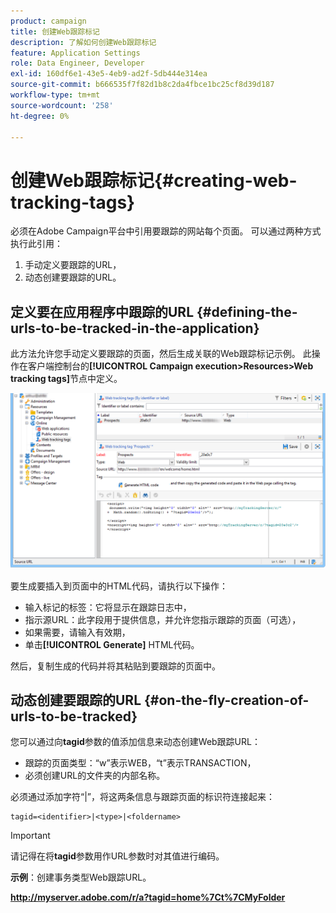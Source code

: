 ```yaml
---
product: campaign
title: 创建Web跟踪标记
description: 了解如何创建Web跟踪标记
feature: Application Settings
role: Data Engineer, Developer
exl-id: 160df6e1-43e5-4eb9-ad2f-5db444e314ea
source-git-commit: b666535f7f82d1b8c2da4fbce1bc25cf8d39d187
workflow-type: tm+mt
source-wordcount: '258'
ht-degree: 0%

---
```


# 创建Web跟踪标记{#creating-web-tracking-tags}

必须在Adobe Campaign平台中引用要跟踪的网站每个页面。 可以通过两种方式执行此引用：

1. 手动定义要跟踪的URL，
1. 动态创建要跟踪的URL。

## 定义要在应用程序中跟踪的URL {#defining-the-urls-to-be-tracked-in-the-application}

此方法允许您手动定义要跟踪的页面，然后生成关联的Web跟踪标记示例。 此操作在客户端控制台的&#x200B;**[!UICONTROL Campaign execution>Resources>Web tracking tags]**&#x200B;节点中定义。

![](assets/d_ncs_integration_webtracking_screen.png)

要生成要插入到页面中的HTML代码，请执行以下操作：

* 输入标记的标签：它将显示在跟踪日志中，
* 指示源URL：此字段用于提供信息，并允许您指示跟踪的页面（可选），
* 如果需要，请输入有效期，
* 单击&#x200B;**[!UICONTROL Generate]** HTML代码。

然后，复制生成的代码并将其粘贴到要跟踪的页面中。

## 动态创建要跟踪的URL {#on-the-fly-creation-of-urls-to-be-tracked}

您可以通过向&#x200B;**tagid**&#x200B;参数的值添加信息来动态创建Web跟踪URL：

* 跟踪的页面类型：“w”表示WEB，“t”表示TRANSACTION，
* 必须创建URL的文件夹的内部名称。

必须通过添加字符“|”，将这两条信息与跟踪页面的标识符连接起来：

```
tagid=<identifier>|<type>|<foldername>
```

>[!IMPORTANT]
>
>请记得在将&#x200B;**tagid**&#x200B;参数用作URL参数时对其值进行编码。

**示例**：创建事务类型Web跟踪URL。

**http://myserver.adobe.com/r/a?tagid=home%7Ct%7CMyFolder**
